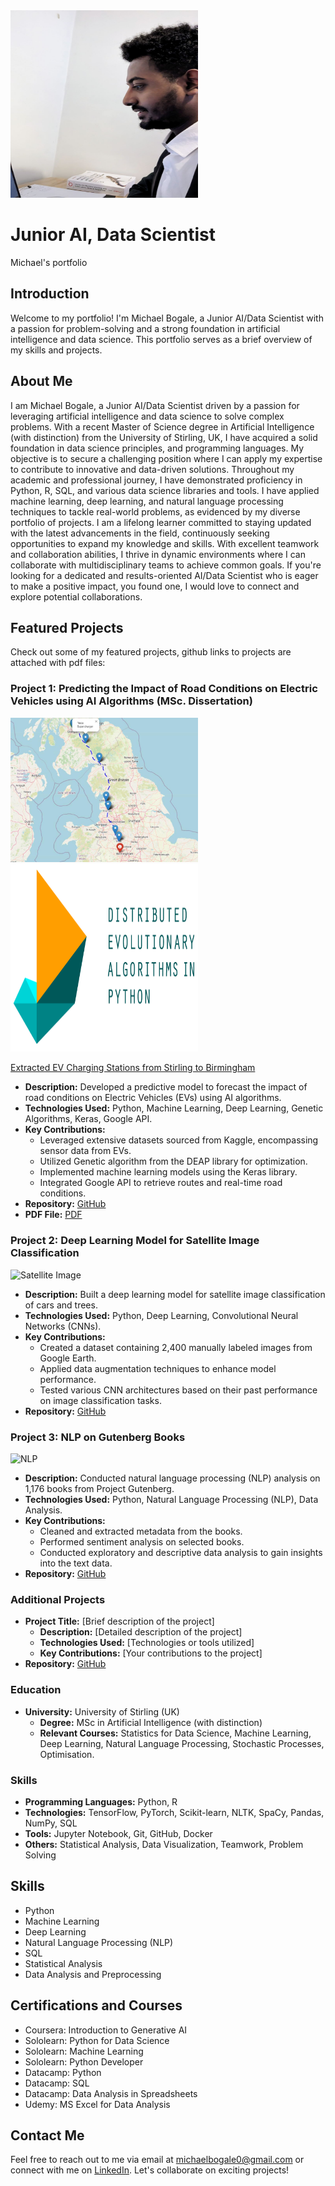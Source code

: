 <img src="/Images/photo.jpg" width="300" height="300">

# Junior AI, Data Scientist
Michael's portfolio

## Introduction

Welcome to my portfolio! I'm Michael Bogale, a Junior AI/Data Scientist with a passion for problem-solving and a strong foundation in artificial intelligence and data science. This portfolio serves as a brief overview of my skills and projects.

## About Me

I am Michael Bogale, a Junior AI/Data Scientist driven by a passion for leveraging artificial intelligence and data science to solve complex problems. With a recent Master of Science degree in Artificial Intelligence (with distinction) from the University of Stirling, UK, I have acquired a solid foundation in data science principles, and programming languages. My objective is to secure a challenging position where I can apply my expertise to contribute to innovative and data-driven solutions. Throughout my academic and professional journey, I have demonstrated proficiency in Python, R, SQL, and various data science libraries and tools. I have applied machine learning, deep learning, and natural language processing techniques to tackle real-world problems, as evidenced by my diverse portfolio of projects. I am a lifelong learner committed to staying updated with the latest advancements in the field, continuously seeking opportunities to expand my knowledge and skills. With excellent teamwork and collaboration abilities, I thrive in dynamic environments where I can collaborate with multidisciplinary teams to achieve common goals. If you're looking for a dedicated and results-oriented AI/Data Scientist who is eager to make a positive impact, you found one, I would love to connect and explore potential collaborations.


## Featured Projects

Check out some of my featured projects, github links to projects are attached with pdf files:

### Project 1: Predicting the Impact of Road Conditions on Electric Vehicles using AI Algorithms (MSc. Dissertation)

<a href="/Images/map_with_stations.html"><img src="/Images/maps.png" alt="Extracted EV Charging Stations from Glasgow to Wolverhampton" width="300"></a><img src="/Images/deap.webp" width="300" height="300">

[Extracted EV Charging Stations from Stirling to Birmingham](/Images/map_with_stations.html)

- **Description:** Developed a predictive model to forecast the impact of road conditions on Electric Vehicles (EVs) using AI algorithms.
- **Technologies Used:** Python, Machine Learning, Deep Learning, Genetic Algorithms, Keras, Google API.
- **Key Contributions:**
  - Leveraged extensive datasets sourced from Kaggle, encompassing sensor data from EVs.
  - Utilized Genetic algorithm from the DEAP library for optimization.
  - Implemented machine learning models using the Keras library.
  - Integrated Google API to retrieve routes and real-time road conditions.
- **Repository:** [GitHub](https://github.com/workingbetter/ITNPBD5_Dissertation/tree/main)
- **PDF File:** [PDF](https://github.com/workingbetter/ITNPBD5_Dissertation/blob/main/Dissertation_pdf.pdf)

### Project 2: Deep Learning Model for Satellite Image Classification

![Satellite Image](satellite_image.png)

- **Description:** Built a deep learning model for satellite image classification of cars and trees.
- **Technologies Used:** Python, Deep Learning, Convolutional Neural Networks (CNNs).
- **Key Contributions:**
  - Created a dataset containing 2,400 manually labeled images from Google Earth.
  - Applied data augmentation techniques to enhance model performance.
  - Tested various CNN architectures based on their past performance on image classification tasks.
- **Repository:** [GitHub](link_to_repository)

### Project 3: NLP on Gutenberg Books

![NLP](nlp.png)

- **Description:** Conducted natural language processing (NLP) analysis on 1,176 books from Project Gutenberg.
- **Technologies Used:** Python, Natural Language Processing (NLP), Data Analysis.
- **Key Contributions:**
  - Cleaned and extracted metadata from the books.
  - Performed sentiment analysis on selected books.
  - Conducted exploratory and descriptive data analysis to gain insights into the text data.
- **Repository:** [GitHub](link_to_repository)

### Additional Projects

- **Project Title:** [Brief description of the project]
  - **Description:** [Detailed description of the project]
  - **Technologies Used:** [Technologies or tools utilized]
  - **Key Contributions:** [Your contributions to the project]
- **Repository:** [GitHub](link_to_repository)

### Education
- **University:** University of Stirling (UK)
  - **Degree:** MSc in Artificial Intelligence (with distinction)
  - **Relevant Courses:** Statistics for Data Science, Machine Learning, Deep Learning, Natural Language Processing, Stochastic Processes, Optimisation.

### Skills
- **Programming Languages:** Python, R
- **Technologies:** TensorFlow, PyTorch, Scikit-learn, NLTK, SpaCy, Pandas, NumPy, SQL
- **Tools:** Jupyter Notebook, Git, GitHub, Docker
- **Others:** Statistical Analysis, Data Visualization, Teamwork, Problem Solving

## Skills

- Python
- Machine Learning
- Deep Learning
- Natural Language Processing (NLP)
- SQL
- Statistical Analysis
- Data Analysis and Preprocessing

## Certifications and Courses

- Coursera: Introduction to Generative AI
- Sololearn: Python for Data Science
- Sololearn: Machine Learning
- Sololearn: Python Developer
- Datacamp: Python
- Datacamp: SQL
- Datacamp: Data Analysis in Spreadsheets
- Udemy: MS Excel for Data Analysis

## Contact Me

Feel free to reach out to me via email at michaelbogale0@gmail.com or connect with me on [LinkedIn](https://www.linkedin.com/in/michael-bogale-710596253). Let's collaborate on exciting projects!

